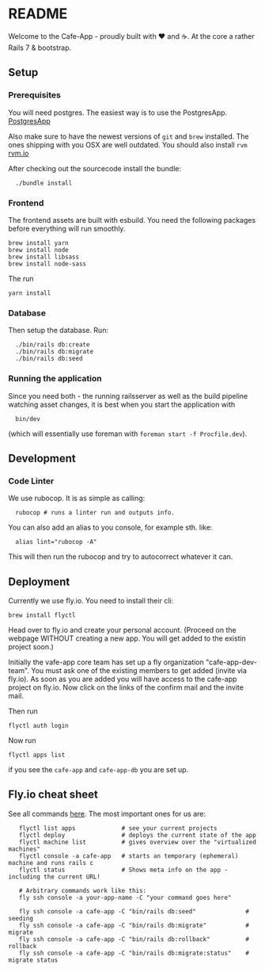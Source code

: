 # README
Welcome to the Cafe-App - proudly built with ❤️ and ☕.
At the core a rather Rails 7 & bootstrap.

## Setup

### Prerequisites
You will need postgres. The easiest way is to use the PostgresApp. [PostgresApp](https://postgresapp.com/)

Also make sure to have the newest versions of `git` and `brew` installed.
The ones shipping with you OSX are well outdated.
You should also install `rvm` [rvm.io](https://rvm.io/)

After checking out the sourcecode install the bundle:

```
  ./bundle install
```

### Frontend
The frontend assets are built with esbuild.
You need the following packages before everything will run smoothly.

```
brew install yarn
brew install node
brew install libsass
brew install node-sass
```

The run
```
yarn install
```

### Database
Then setup the database. Run:

```
  ./bin/rails db:create
  ./bin/rails db:migrate
  ./bin/rails db:seed
```

### Running the application
Since you need both - the running railsserver as well as the build pipeline watching asset changes,
it is best when you start the application with

```
  bin/dev
```

(which will essentially use foreman with `foreman start -f Procfile.dev`).

## Development

### Code Linter
We use rubocop. It is as simple as calling:
```
  rubocop # runs a linter run and outputs info.
```
You can also add an alias to you console, for example sth. like:

```
  alias lint="rubocop -A"
```
This will then run the rubocop and try to autocorrect whatever it can.

## Deployment
Currently we use fly.io. You need to install their cli:
```
brew install flyctl
```

Head over to fly.io and create your personal account.
(Proceed on the webpage WITHOUT creating a new app. You will get added to the existin project soon.)

Initially the vafe-app core team has set up a fly organization "cafe-app-dev-team".
You must ask one of the existing members to get added (invite via fly.io).
As soon as you are added you will have access to the cafe-app project on fly.io.
Now click on the links of the confirm mail and the invite mail.

Then run

```
flyctl auth login
```

Now run
```
flyctl apps list
```
if you see the `cafe-app` and `cafe-app-db` you are set up.


## Fly.io cheat sheet
See all commands [here](https://fly.io/docs/flyctl).
The most important ones for us are:

```
   flyctl list apps             # see your current projects
   flyctl deploy                # deploys the current state of the app
   flyctl machine list          # gives overview over the "virtualized machines"
   flyctl console -a cafe-app   # starts an temporary (ephemeral) machine and runs rails c
   flyctl status                # Shows meta info on the app - including the current URL!

   # Arbitrary commands work like this:
   fly ssh console -a your-app-name -C "your command goes here"

   fly ssh console -a cafe-app -C "bin/rails db:seed"              # seeding
   fly ssh console -a cafe-app -C "bin/rails db:migrate"           # migrate
   fly ssh console -a cafe-app -C "bin/rails db:rollback"          # rollback
   fly ssh console -a cafe-app -C "bin/rails db:migrate:status"    # migrate status
```
